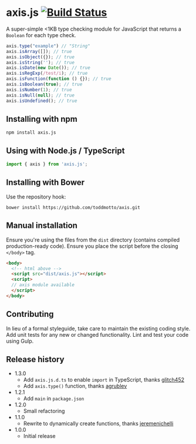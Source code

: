 # axis.js [![Build Status](https://travis-ci.org/toddmotto/axis.svg)](https://travis-ci.org/toddmotto/axis)

A super-simple &lt;1KB type checking module for JavaScript that returns a `Boolean` for each type check.

```js
axis.type("example") // "String"
axis.isArray([]); // true
axis.isObject({}); // true
axis.isString(''); // true
axis.isDate(new Date()); // true
axis.isRegExp(/test/i); // true
axis.isFunction(function () {}); // true
axis.isBoolean(true); // true
axis.isNumber(1); // true
axis.isNull(null); // true
axis.isUndefined(); // true
```

## Installing with npm

```
npm install axis.js
```

## Using with Node.js / TypeScript
```typescript
import { axis } from 'axis.js';
```

## Installing with Bower
Use the repository hook:

```
bower install https://github.com/toddmotto/axis.git
```

## Manual installation
Ensure you're using the files from the `dist` directory (contains compiled production-ready code). Ensure you place the script before the closing `</body>` tag.

```html
<body>
  <!-- html above -->
  <script src="dist/axis.js"></script>
  <script>
  // axis module available
  </script>
</body>
```

## Contributing
In lieu of a formal styleguide, take care to maintain the existing coding style. Add unit tests for any new or changed functionality. Lint and test your code using Gulp.

## Release history

- 1.3.0
  - Add `axis.js.d.ts` to enable `import` in TypeScript, thanks [glitch452](https://github.com/glitch452/)
  - Add `axis.type()` function, thanks [agrublev](https://github.com/agrublev/)
- 1.2.1
  - Add `main` in `package.json`
- 1.2.0
  - Small refactoring
- 1.1.0
  - Rewrite to dynamically create functions, thanks [jeremenichelli](https://github.com/toddmotto/axis/pull/1)
- 1.0.0
  - Initial release
